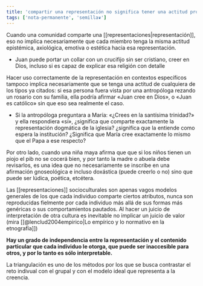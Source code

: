 ```yaml
---
title: 'compartir una representación no significa tener una actitud proposicional o valorativa de la misma'
tags: ['nota-permanente', 'semilla❦']
---
```

 
Cuando una comunidad comparte una [[representaciones|representación]], eso no implica necesariamente que cada miembro tenga la misma actitud epistémica, axiológica, emotiva o estética hacia esa representación.

- Juan puede portar un collar con un crucifijo sin ser cristiano, creer en Dios, incluso si es capaz de explicar esa religión con detalle

Hacer uso correctamente de la representación en contextos específicos tampoco implica necesariamente que se tenga una actitud de cualquiera de los tipos ya citados: si esa persona fuera vista por una antropóloga rezando un rosario con su familia, ella podría afirmar «Juan cree en Dios», o «Juan es católico» sin que eso sea realmente el caso.

- Si la antropóloga preguntara a María: «¿Crees en la santísima trinidad?» y ella respondiera «sí», ¿significa que comparte exactamente la representación dogmática de la iglesia? ¿significa que la entiende como espera la institución? ¿Significa que María cree exactamente lo mismo que el Papa a ese respecto?

Por otro lado, cuando una niña maya afirma que que si los niños tienen un piojo el pib no se cocerá bien, y por tanto la madre o abuela debe revisarlos, es una idea que no necesariamente se inscribe en una afirmación gnoseológica e incluso doxástica (puede creerlo o no) sino que puede ser lúdica, poética, etcétera.

Las [[representaciones]] socioculturales son apenas vagos modelos generales de los que cada individuo comparte ciertos atributos, nunca son reproducidas fielmente por cada individuo más allá de sus formas más genéricas o sus comportamientos pautados. Al hacer un juicio de interpretación de otra cultura es inevitable no implicar un juicio de valor (mira [[@lenclud2004empirico|Lo empírico y lo normativo en la etnografía]])

**Hay un grado de independencia entre la representación y el contenido particular que cada individuo le otorga, que puede ser inaccesible para otros, y por lo tanto es sólo interpretable.**

La triangulación es uno de los métodos por los que se busca contrastar el reto indivual con el grupal y con el modelo ideal que representa a la creencia.